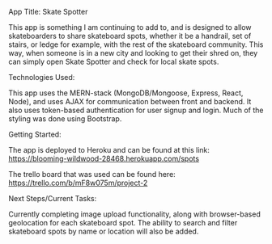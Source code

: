 App Title: Skate Spotter

This app is something I am continuing to add to, and is designed to allow skateboarders to share skateboard spots, whether it be a handrail, set of stairs, or ledge for example, with the rest of the skateboard community. This way, when someone is in a new city and looking to get their shred on, they can simply open Skate Spotter and check for local skate spots.


Technologies Used:

This app uses the MERN-stack (MongoDB/Mongoose, Express, React, Node), and uses AJAX for communication between front and backend. It also uses token-based authentication for user signup and login. Much of the styling was done using Bootstrap.


Getting Started:

The app is deployed to Heroku and can be found at this link: https://blooming-wildwood-28468.herokuapp.com/spots

The trello board that was used can be found here: https://trello.com/b/mF8w075m/project-2


Next Steps/Current Tasks:

Currently completing image upload functionality, along with browser-based geolocation for each skateboard spot. The ability to search and filter skateboard spots by name or location will also be added.





